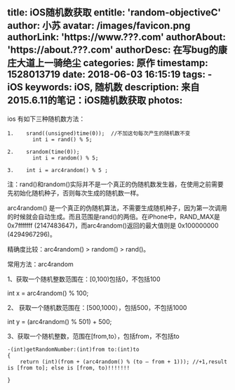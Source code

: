title: iOS随机数获取
entitle: 'random-objectiveC'
author: 小苏
avatar: /images/favicon.png
authorLink: 'https://www.???.com'
authorAbout: 'https://about.???.com'
authorDesc: 在写bug的康庄大道上一骑绝尘
categories: 原作
timestamp: 1528013719
date: 2018-06-03 16:15:19
tags:
    - iOS
keywords: iOS, 随机数
description: 来自2015.6.11的笔记：iOS随机数获取
photos:
---

ios 有如下三种随机数方法：

```
1.    srand((unsigned)time(0));  //不加这句每次产生的随机数不变
        int i = rand() % 5;      

2.    srandom(time(0));
        int i = random() % 5;

3.    int i = arc4random() % 5 ;
```
 

注：rand()和random()实际并不是一个真正的伪随机数发生器，在使用之前需要先初始化随机种子，否则每次生成的随机数一样。

arc4random() 是一个真正的伪随机算法，不需要生成随机种子，因为第一次调用的时候就会自动生成。而且范围是rand()的两倍。在iPhone中，RAND_MAX是0x7fffffff (2147483647)，而arc4random()返回的最大值则是 0x100000000 (4294967296)。

精确度比较：arc4random()  >  random()  >  rand()。

 

常用方法：arc4random

 

1、获取一个随机整数范围在：[0,100)包括0，不包括100

int x = arc4random() % 100;

2、  获取一个随机数范围在：[500,1000），包括500，不包括1000

int y = (arc4random() % 501) + 500;

3、获取一个随机整数，范围在[from,to），包括from，不包括to

```
-(int)getRandomNumber:(int)from to:(int)to
{
    return (int)(from + (arc4random() % (to – from + 1))); //+1,result is [from to]; else is [from, to)!!!!!!!

}

```

